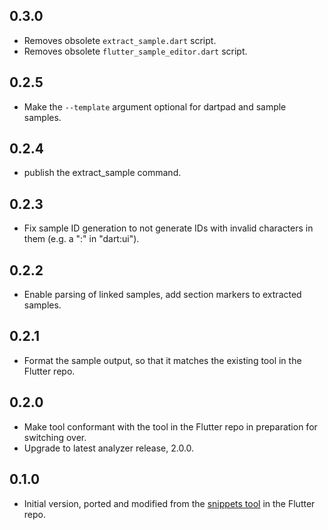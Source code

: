 ## 0.3.0

* Removes obsolete `extract_sample.dart` script.
* Removes obsolete `flutter_sample_editor.dart` script.

## 0.2.5

* Make the `--template` argument optional for dartpad and sample samples.

## 0.2.4

* publish the extract_sample command.

## 0.2.3

* Fix sample ID generation to not generate IDs with invalid characters in them (e.g. a ":" in "dart:ui").

## 0.2.2

* Enable parsing of linked samples, add section markers to extracted samples.

## 0.2.1

* Format the sample output, so that it matches the existing tool in the Flutter repo.

## 0.2.0

* Make tool conformant with the tool in the Flutter repo in preparation for switching over.
* Upgrade to latest analyzer release, 2.0.0.

## 0.1.0

* Initial version, ported and modified from the [snippets tool](https://github.com/flutter/flutter/tree/master/dev/snippets) in the Flutter repo.
